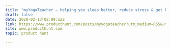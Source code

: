```yaml
---
title: "myYogaTeacher — Helping you sleep better, reduce stress & get back in shape!"
draft: false
date: 2020-02-13T08:09:12Z
link: https://www.producthunt.com/posts/myyogateacher?utm_medium=RSS&utm_source=hune
site: www.producthunt.com
topic: product hunt  

---
```

